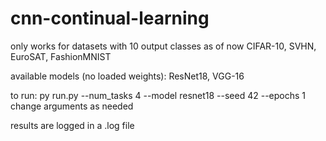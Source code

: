 # cnn-continual-learning

only works for datasets with 10 output classes as of now
CIFAR-10, SVHN, EuroSAT, FashionMNIST

available models (no loaded weights):
ResNet18, VGG-16

to run: 
py run.py --num_tasks 4 --model resnet18 --seed 42 --epochs 1
change arguments as needed

results are logged in a .log file
